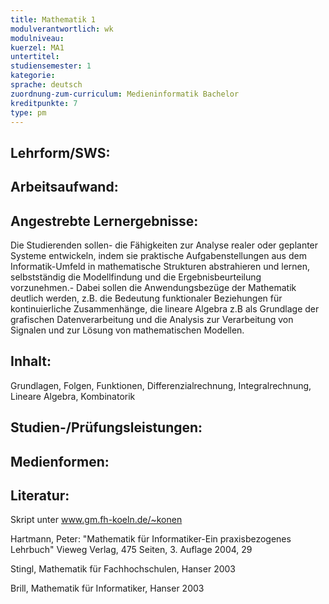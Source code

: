 ```yaml
---
title: Mathematik 1
modulverantwortlich: wk
modulniveau:
kuerzel: MA1
untertitel:
studiensemester: 1
kategorie:
sprache: deutsch
zuordnung-zum-curriculum: Medieninformatik Bachelor
kreditpunkte: 7
type: pm
---
```


## Lehrform/SWS:


## Arbeitsaufwand:

## Angestrebte Lernergebnisse:
Die Studierenden sollen- die Fähigkeiten zur Analyse realer oder geplanter Systeme entwickeln, indem sie praktische Aufgabenstellungen aus dem Informatik-Umfeld in mathematische Strukturen abstrahieren und lernen, selbstständig  die Modellfindung und die Ergebnisbeurteilung vorzunehmen.- Dabei sollen die Anwendungsbezüge der Mathematik deutlich werden, z.B. die Bedeutung funktionaler Beziehungen für kontinuierliche Zusammenhänge, die lineare Algebra z.B als Grundlage der grafischen Datenverarbeitung und die Analysis zur Verarbeitung von Signalen und zur Lösung von mathematischen Modellen.

## Inhalt:
Grundlagen, Folgen, Funktionen, Differenzialrechnung, Integralrechnung, Lineare Algebra, Kombinatorik

## Studien-/Prüfungsleistungen:


## Medienformen:


## Literatur:
Skript unter www.gm.fh-koeln.de/~konen

Hartmann, Peter: "Mathematik für Informatiker-Ein praxisbezogenes Lehrbuch" Vieweg Verlag, 475 Seiten, 3. Auflage 2004, 29 

Stingl, Mathematik für Fachhochschulen, Hanser 2003

Brill, Mathematik für Informatiker, Hanser 2003

